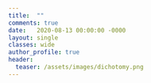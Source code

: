 ```yaml
---
title:  ""
comments: true
date:   2020-08-13 00:00:00 -0000
layout: single
classes: wide
author_profile: true
header:
  teaser: /assets/images/dichotomy.png
---
```

